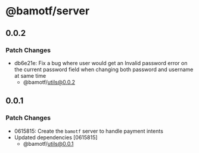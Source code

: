 # @bamotf/server

## 0.0.2

### Patch Changes

- db6e21e: Fix a bug where user would get an Invalid password error on the
  current password field when changing both password and username at same time
  - @bamotf/utils@0.0.2

## 0.0.1

### Patch Changes

- 0615815: Create the `bamotf` server to handle payment intents
- Updated dependencies [0615815]
  - @bamotf/utils@0.0.1
